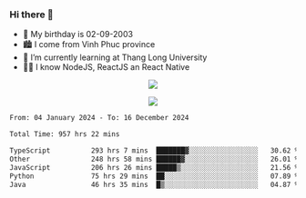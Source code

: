 ### Hi there 👋
- 🎂 My birthday is 02-09-2003
- 🏙️ I come from Vinh Phuc province
- 🌱 I’m currently learning at Thang Long University
- 🧑‍💻 I know NodeJS, ReactJS an React Native
<p align="center"><img src="https://github-readme-stats.vercel.app/api?username=tmquang0209&show_icons=true&theme=gradient"></p>
<p align="center"><img src="https://github-readme-stats.vercel.app/api/top-langs/?username=tmquang0209&hide=scss,css&langs_count=10"></p>
<!--START_SECTION:waka-->

```txt
From: 04 January 2024 - To: 16 December 2024

Total Time: 957 hrs 22 mins

TypeScript          293 hrs 7 mins  ███████▓░░░░░░░░░░░░░░░░░   30.62 %
Other               248 hrs 58 mins ██████▓░░░░░░░░░░░░░░░░░░   26.01 %
JavaScript          206 hrs 26 mins █████▒░░░░░░░░░░░░░░░░░░░   21.56 %
Python              75 hrs 29 mins  ██░░░░░░░░░░░░░░░░░░░░░░░   07.89 %
Java                46 hrs 35 mins  █▒░░░░░░░░░░░░░░░░░░░░░░░   04.87 %
```

<!--END_SECTION:waka-->
